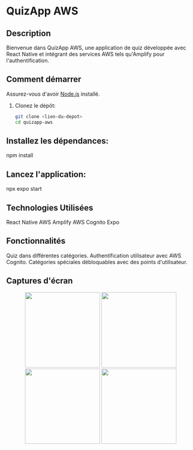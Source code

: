 # QuizApp AWS

## Description

Bienvenue dans QuizApp AWS, une application de quiz développée avec React Native et intégrant des services AWS tels qu'Amplify pour l'authentification.

## Comment démarrer

Assurez-vous d'avoir [Node.js](https://nodejs.org/) installé.

1. Clonez le dépôt:

   ```bash
   git clone <lien-du-depot>
   cd quizapp-aws

## Installez les dépendances:
npm install

## Lancez l'application:
npx expo start

## Technologies Utilisées
React Native
AWS Amplify
AWS Cognito
Expo

## Fonctionnalités
Quiz dans différentes catégories.
Authentification utilisateur avec AWS Cognito.
Catégories spéciales débloquables avec des points d'utilisateur.

## Captures d'écran

<p align="center">
  <img src="assets/images/demo1.pnp" width="200" heigth="500" padding="20"/>

  <img src="assets/images/demo2.pnp" width="200" heigth="400" padding="20"/>

  <img src="assets/images/demo3.pnp" width="200" heigth="500" padding="20"/>

  <img src="assets/images/demo4.pnp" width="200" heigth="500" padding="20"/>
</p>
